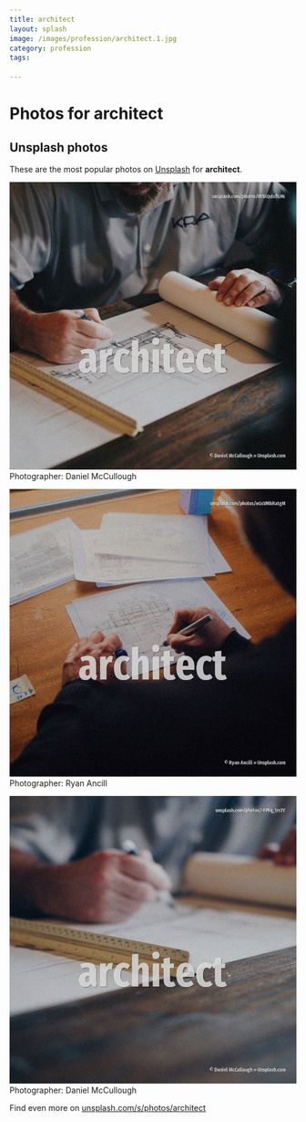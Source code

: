 ```yaml
---
title: architect
layout: splash
image: /images/profession/architect.1.jpg
category: profession
tags:

---
```

# Photos for architect
 
## Unsplash photos
These are the most popular photos on [Unsplash](https://unsplash.com) for **architect**.
 
![architect](/images/profession/architect.1.jpg)
Photographer:  Daniel McCullough
 
![architect](/images/profession/architect.2.jpg)
Photographer:  Ryan Ancill
 
![architect](/images/profession/architect.3.jpg)
Photographer:  Daniel McCullough
 
Find even more on [unsplash.com/s/photos/architect](https://unsplash.com/s/photos/architect)
 
